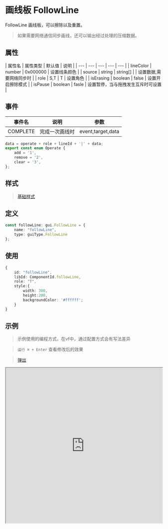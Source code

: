 # 画线板 FollowLine

FollowLine 画线板，可以擦除以及重置。 

> 如果需要网络通信同步画线，还可以输出经过处理的压缩数据。

## 属性

| 属性名 | 属性类型 | 默认值 | 说明 |
| --- | --- | --- | --- | --- |
| lineColor | number | 0x000000 |  设置线条颜色  |
| source | string | string[] |  | 设置数据,需要网络同步时 |
| role | S,T | T | 设置角色 |
| isErasing | boolean | false | 设置开启擦除模式 |
| isPause | boolean | fasle | 设置暂停，当与拖拽发生互斥时可设置 |

## 事件

| 事件名  | 说明 | 参数 |
| --- | --- | --- |
|  COMPLETE | 完成一次画线时 | event,target,data |

``` typescript 
data = operate + role + lineId + '|' + data;
export const enum Operate {
    add = '1',
    remove = '2',
    clear = '3',
};
```

## 样式

> [基础样式](/handbook/style.html#样式)

## 定义
``` typescript
const followLine: gui.FollowLine = {
    name: "followLine",
    type: guiType.FollowLine
};
```

## 使用
``` typescript
{
    id: "followLine",
    libId: ComponentId.followLine,
    role: "T",
    style:{
        width: 300,
        height:200,
        backgroundColor: '#ffffff';
    }
}
```

## 示例

> 示例使用的编程方式，在vf中，通过配置方式会有写法差异

> `运行 ⌘ + Enter` 查看修改后的效果

> [弹出](https://vipkid-edu.github.io/vf-gui/play/#example/TestFollowLine)

<iframe src="https://vipkid-edu.github.io/vf-gui/play/#example/TestFollowLine" height="500" width="100%"></iframe>